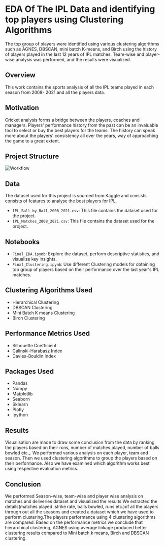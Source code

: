 
# EDA Of The IPL Data and identifying top players using Clustering Algorithms 
The top group of players were identified using various clustering algorithms such as AGNES, DBSCAN, mini batch K-means, and Birch using the history of players played in the last 12 years of IPL matches. Team-wise and player-wise analysis was performed, and the results were visualized.
## Overview
This work contains the sports analysis of all the IPL teams played in each season from 2008-
2021 and all the players data. 
## Motivation
Cricket analysis forms a bridge between the players, coaches and 
managers. Players' performance history from the past can be an invaluable tool to select or buy the best players for the teams. The history can speak more about the players' consistency 
all over the years, way of approaching the game to a great extent.

## Project Structure

![Workflow](https://imgtr.ee/images/2023/06/03/Sf9z3.png)

## Data 
The dataset used for this project is sourced from Kaggle and consists consists of features to analyse the best players for IPL.

- `IPL_Ball_by_Ball_2008_2021.csv`: This file contains the dataset used for the project.
- `IPL_Matches_2008_2021.csv`: This file contains the dataset used for the project.

## Notebooks
- `Final_EDA.ipynb`: Explore the dataset, perform descriptive statistics, and visualize key insights.
- `Final_Clustering.ipynb`: Use different Clustering models for obtaining top group of players based on their performance over the last year's IPL matches.

## Clustering  Algorithms Used
- Hierarchical Clustering
- DBSCAN Clustering
- Mini Batch K means Clustering
- Birch Clustering 

## Performance Metrics Used
- Silhouette Coefficient
- Calinski-Harabasz Index
- Davies-Bouldin Index

## Packages Used
- Pandas 
- Numpy
- Matplotlib 
- Seaborn
- Sklearn 
- Plotly 
- Ipython

## Results
Visualisation are made to draw some conclusion from the data by ranking the players based 
on their runs, number of matches played, number of balls bowled etc.,. We performed various 
analysis on each player, team and season. Then we used clustering algorithms to group the 
players based on their performance. Also we have examined which algorithm works best 
using respective evaluation metrics. 

## Conclusion

We performed Season-wise, team-wise and player wise analysis on matches and deliveries dataset and visualized the results.We extracted the details(matches played ,strike rate, balls bowled, runs etc.)of all the players through out all the seasons and created a dataset which we have used to perform clustering.The players performance using  4 clustering algorithms are compared. Based on the performance metrics we conclude that  hierarchical clustering, AGNES using average linkage  produced better clustering results compared to Mini batch k means, Birch and DBSCAN clustering.


 



